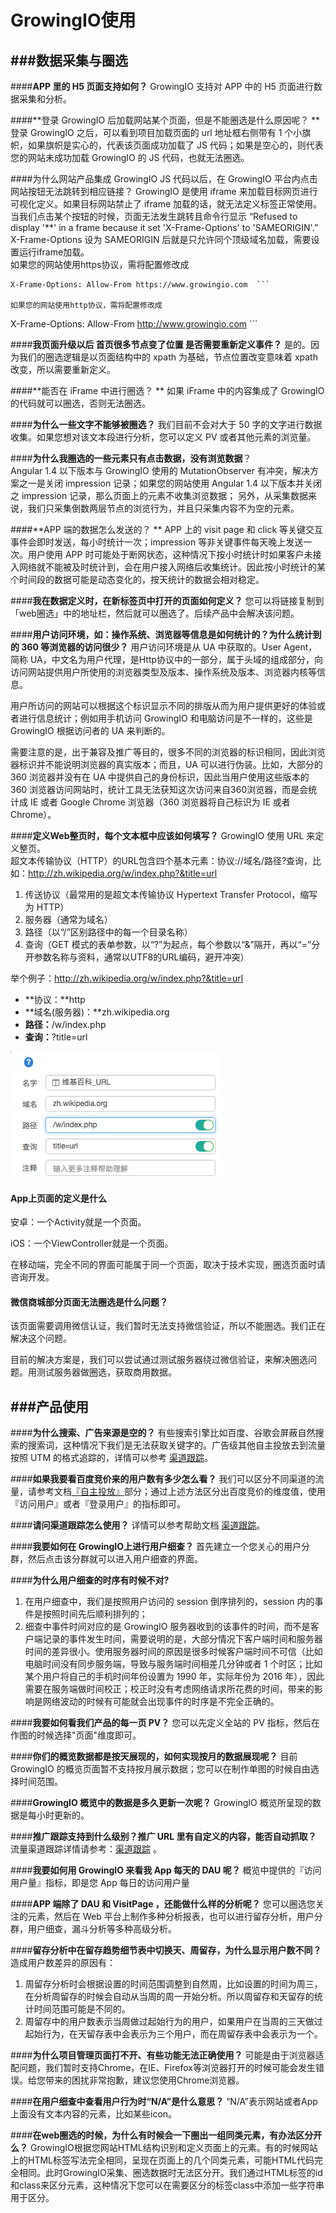 # GrowingIO使用

###数据采集与圈选
---
####**APP 里的 H5 页面支持如何？** 
GrowingIO 支持对 APP 中的 H5 页面进行数据采集和分析。

####**登录 GrowingIO 后加载网站某个页面，但是不能圈选是什么原因呢？	**
登录 GrowingIO 之后，可以看到项目加载页面的 url 地址框右侧带有 1 个小旗帜，如果旗帜是实心的，代表该页面成功加载了 JS 代码；如果是空心的，则代表您的网站未成功加载 GrowingIO 的 JS 代码，也就无法圈选。

####为什么网站产品集成 GrowingIO JS 代码以后，在 GrowingIO 平台内点击网站按钮无法跳转到相应链接？
GrowingIO 是使用 iframe 来加载目标网页进行可视化定义。如果目标网站禁止了 iframe 加载的话，就无法定义标签正常使用。当我们点击某个按钮的时候，页面无法发生跳转且命令行显示 “Refused to display '**' in a frame because it set 'X-Frame-Options' to 'SAMEORIGIN'.” X-Frame-Options 设为 SAMEORIGIN 后就是只允许同个顶级域名加载，需要设置运行iframe加载。  
如果您的网站使用https协议，需将配置修改成   
```
X-Frame-Options: Allow-From https://www.growingio.com  ```

如果您的网站使用http协议，需将配置修改成   
```
X-Frame-Options: Allow-From http://www.growingio.com  ```



####**我页面升级以后 首页很多节点变了位置 是否需要重新定义事件？**
是的。因为我们的圈选逻辑是以页面结构中的 xpath 为基础，节点位置改变意味着 xpath 改变，所以需要重新定义。

####**能否在 iFrame 中进行圈选？	**
如果 iFrame 中的内容集成了 GrowingIO 的代码就可以圈选，否则无法圈选。

####**为什么一些文字不能够被圈选？**
我们目前不会对大于 50 字的文字进行数据收集。如果您想对该文本段进行分析，您可以定义 PV 或者其他元素的浏览量。

####**为什么我圈选的一些元素只有点击数据，没有浏览数据**？	
Angular 1.4 以下版本与 GrowingIO 使用的 MutationObserver 有冲突，解决方案之一是关闭 impression 记录；如果您的网站使用 Angular 1.4  以下版本并关闭之 impression 记录，那么页面上的元素不收集浏览数据； 另外，从采集数据来说，我们只采集倒数两层节点的浏览行为，并且只采集内容不为空的元素。

####**APP 端的数据怎么发送的？ 	**
APP 上的 visit page 和 click 等关键交互事件会即时发送，每小时统计一次；impression 等非关键事件每天晚上发送一次。用户使用 APP 时可能处于断网状态，这种情况下按小时统计时如果客户未接入网络就不能被及时统计到，会在用户接入网络后收集统计。因此按小时统计的某个时间段的数据可能是动态变化的，按天统计的数据会相对稳定。

####**我在数据定义时，在新标签页中打开的页面如何定义？**
您可以将链接复制到「web圈选」中的地址栏，然后就可以圈选了。后续产品中会解决该问题。

####**用户访问环境，如：操作系统、浏览器等信息是如何统计的？为什么统计到的 360 等浏览器的访问很少？**
用户访问环境是从 UA 中获取的。User Agent，简称 UA，中文名为用户代理，是Http协议中的一部分，属于头域的组成部分，向访问网站提供用户所使用的浏览器类型及版本、操作系统及版本、浏览器内核等信息。

用户所访问的网站可以根据这个标识显示不同的排版从而为用户提供更好的体验或者进行信息统计；例如用手机访问 GrowingIO 和电脑访问是不一样的，这些是 GrowingIO 根据访问者的 UA 来判断的。

需要注意的是，出于兼容及推广等目的，很多不同的浏览器的标识相同，因此浏览器标识并不能说明浏览器的真实版本；而且，UA 可以进行伪装。比如，大部分的 360 浏览器并没有在 UA 中提供自己的身份标识，因此当用户使用这些版本的 360 浏览器访问网站时，统计工具无法获知这次访问来自360浏览器，而是会统计成 IE 或者 Google Chrome 浏览器（360 浏览器将自己标识为 IE 或者 Chrome）。

####**定义Web整页时，每个文本框中应该如何填写？**
GrowingIO 使用 URL 来定义整页。             
超文本传输协议（HTTP）的URL包含四个基本元素：协议://域名/路径?查询，比如：http://zh.wikipedia.org/w/index.php?&title=url         

1. 传送协议（最常用的是超文本传输协议 Hypertext Transfer Protocol，缩写为 HTTP）   
2. 服务器（通常为域名） 
3. 路径（以“/”区别路径中的每一个目录名称）          
4. 查询（GET 模式的表单参数，以“?”为起点，每个参数以“&”隔开，再以“=”分开参数名称与资料，通常以UTF8的URL编码，避开冲突）


举个例子：http://zh.wikipedia.org/w/index.php?&title=url   
* **协议：**http     
* **域名(服务器)：**zh.wikipedia.org      
* **路径：**/w/index.php    
* **查询：**?title=url  

 
![](定义整页.png)

#### **App上页面的定义是什么**
安卓：一个Activity就是一个页面。

iOS：一个ViewController就是一个页面。

在移动端，完全不同的界面可能属于同一个页面，取决于技术实现，圈选页面时请咨询开发。


#### **微信商城部分页面无法圈选是什么问题？**

该页面需要调用微信认证，我们暂时无法支持微信验证，所以不能圈选。我们正在解决这个问题。

目前的解决方案是，我们可以尝试通过测试服务器绕过微信验证，来解决圈选问题。用测试服务器做圈选，获取商用数据。

###**产品使用**
---
####**为什么搜索、广告来源是空的？**
有些搜索引擎比如百度、谷歌会屏蔽自然搜索的搜索词，这种情况下我们是无法获取关键字的。广告级其他自主投放去到流量按照 UTM 的格式追踪的，详情可以参考 [渠道跟踪](https://help.growingio.com/channeltrack.html)。

####**如果我要看百度竞价来的用户数有多少怎么看？**
我们可以区分不同渠道的流量，请参考文档[『自主投放』](https://help.growingio.com/channeltrack.html)部分；通过上述方法区分出百度竞价的维度值，使用『访问用户』或者『登录用户』的指标即可。

####**请问渠道跟踪怎么使用？**
详情可以参考帮助文档 [渠道跟踪](https://help.growingio.com/channeltrack.html)。

####**我要如何在 GrowingIO上进行用户细查？**
首先建立一个您关心的用户分群，然后点击该分群就可以进入用户细查的界面。

####**为什么用户细查的时序有时候不对?**
1. 在用户细查中，我们是按照用户访问的 session 倒序排列的，session 内的事件是按照时间先后顺利排列的；
2. 细查中事件时间对应的是 GrowingIO 服务器收到的该事件的时间，而不是客户端记录的事件发生时间，需要说明的是，大部分情况下客户端时间和服务器时间的差异很小。使用服务器时间的原因是很多时候客户端时间不可信（比如电脑时间没有同步服务端，导致与服务端时间相差几分钟或者 1 个时区；比如某个用户将自己的手机时间年份设置为 1990 年，实际年份为 2016 年），因此需要在服务端做时间校正；校正时没有考虑网络请求所花费的时间，带来的影响是网络波动的时候有可能就会出现事件的时序是不完全正确的。

####**我要如何看我们产品的每一页 PV？**
您可以先定义全站的 PV 指标，然后在作图的时候选择"页面"维度即可。

####**你们的概览数据都是按天展现的，如何实现按月的数据展现呢？**
目前 GrowingIO 的概览页面暂不支持按月展示数据；您可以在制作单图的时候自由选择时间范围。

####**GrowingIO 概览中的数据是多久更新一次呢？**
GrowingIO 概览所呈现的数据是每小时更新的。

####**推广跟踪支持到什么级别？推广 URL 里有自定义的内容，能否自动抓取？**
流量渠道跟踪详情请参考：[渠道跟踪](https://help.growingio.com/channeltrack.html) 。

####**我要如何用 GrowingIO 来看我 App 每天的 DAU 呢？**
概览中提供的『访问用户量』指标，即是您 App 每日的访问用户量


####**APP 端除了 DAU 和 VisitPage ，还能做什么样的分析呢？**
您可以圈选您关注的元素，然后在 Web 平台上制作多种分析报表，也可以进行留存分析，用户分群，用户细查，漏斗分析等多种高级分析。

####**留存分析中在留存趋势细节表中切换天、周留存，为什么显示用户数不同？**
造成用户数差异的原因有：
1. 周留存分析时会根据设置的时间范围调整到自然周，比如设置的时间为周三，在分析周留存的时候会自动从当周的周一开始分析。所以周留存和天留存的统计时间范围可能是不同的。
2. 周留存中的用户数表示当周做过起始行为的用户，如果用户在当周的三天做过起始行为，在天留存表中会表示为三个用户，而在周留存表中会表示为一个。

####**为什么项目管理页面打不开、有些功能无法正确使用？**
可能是由于浏览器适配问题，我们暂时支持Chrome，在IE、Firefox等浏览器打开的时候可能会发生错误。给您带来的困扰非常抱歉，建议您使用Chrome浏览器。

####**在用户细查中查看用户行为时“N/A”是什么意思？**
“N/A”表示网站或者App上面没有文本内容的元素，比如某些icon。

####**在web圈选的时候，为什么有时候会一下圈出一组同类元素，有办法区分开么？**
GrowingIO根据您网站HTML结构识别和定义页面上的元素。有的时候网站上的HTML标签写法完全相同，呈现在页面上的几个同类元素，可能HTML代码完全相同。此时GrowingIO采集、圈选数据时无法区分开。我们通过HTML标签的id和class来区分元素，这种情况下您可以在需要区分的标签class中添加一些字符串用于区分。
